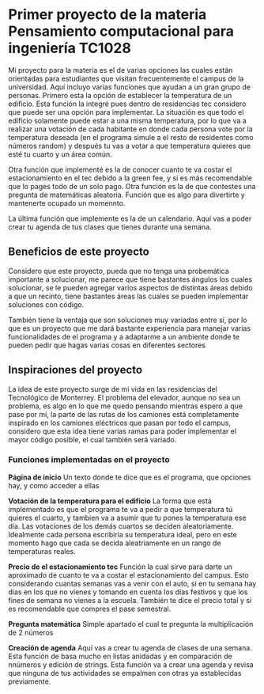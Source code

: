 # Primer proyecto de la materia Pensamiento computacional para ingeniería TC1028

Mi proyecto para la materia es el de varias opciones las cuales están orientadas para estudiantes que visitan frecuentemente el 
campus de la universidad. Aquí incluyo varias funciones que ayudan a un gran grupo de personas. Primero esta la opción de establecer
la temperatura de un edificio. Esta función la integré pues dentro de residencias tec considero que puede ser una opción para 
implementar. La situación es que todo el edificio solamente puede estar a una misma temperatura, por lo que va a realizar
una votación de cada habitante en donde cada persona vote por la temperatura deseada (en el programa simule a el resto de 
residentes como números random) y después tu vas a votar a que temperatura quieres que esté tu cuarto y un área común.

Otra función que implementé es la de conocer cuanto te va costar el estacionamiento en el tec debido a la green fee, y si
es más recomendable que lo pages todo de un solo pago. Otra función es la de que contestes una pregunta de matemáticas aleatoria.
Función que es algo para divertirte y mantenerte ocupado un momennto.

La última función que implemente es la de un calendario. Aquí vas a poder crear tu agenda de tus clases que tienes durante una semana.



## Beneficios de este proyecto

Considero que este proyecto, pueda que no tenga una probemática importante a solucionar, me parece que tiene bastantes ángulos
los cuales solucionar, se le pueden agregar varios aspectos de distintas áreas debido a que un recinto, tiene bastantes áreas 
las cuales se pueden implementar soluciones con código.

También tiene la ventaja que son soluciones muy variadas entre sí, por lo que es un proyecto que me dará bastante experiencia 
para manejar varias funcionalidades de el programa y a adaptarme a un ambiente donde te pueden pedir que hagas varias cosas en 
diferentes sectores

## Inspiraciones del proyecto

La idea de este proyecto surge de mi vida en las residencias del Tecnológico de Monterrey. El problema del elevador, aunque no
sea un problema, es algo en lo que me quedo pensando mientras espero a que pase por mí, la parte de las rutas de los camiones 
está completamente inspirado en los camiones eléctricos que pasan por todo el campus, considero que esta idea tiene varias 
ramas para poder implementar el mayor código posible, el cual también será variado.



### Funciones implementadas en el proyecto

**Página de inicio**
Un texto donde te dice que es el programa, que opciones hay, y como acceder a ellas

**Votación de la temperatura para el edificio**
La forma que está implementado es que el programa te va a pedir a que temperatura tú quieres el cuarto, y tambien va a asumir 
que tu pones la temperatura ese día. Las votaciones de los demás cuartos se deciden aleatoriamente. Idealmente cada persona 
escribiría su temperatura ideal, pero en este momento hago que cada se decida aleatriamente en un rango de temperaturas reales.

**Precio de el estacionamiento tec**
Función la cual sirve para darte un aproximado de cuanto te va a costar el estacionamiento del campus. Esto considerando cuantas
semanas vas a venir con el auto, si en tu semana hay dias en los que no vienes y tomando en cuenta los días festivos y que 
los fines de semana no vienes a la escuela. También te dice el precio total y si es recomendable que compres el pase semestral.

**Pregunta matemática**
Simple apartado el cual te pregunta la multiplicación de 2 números

**Creación de agenda**
Aquí vas a crear tu agenda de clases de una semana. Esta función de basa mucho en listas anidadas y en comparación de nnúmeros
y edición de strings. Esta función va a crear una agenda y revisa que ninguna de tus actividades se empalmen con otras ya 
establecidas previamente.
